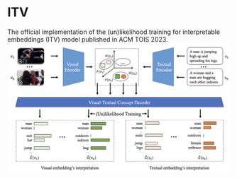 # ITV
The official implementation of the (un)likelihood training for interpretable embeddings (ITV) model published in ACM TOIS 2023.
![Image text](https://github.com/jiaxinwoo/ITV/blob/main/pics/architecure.png)
